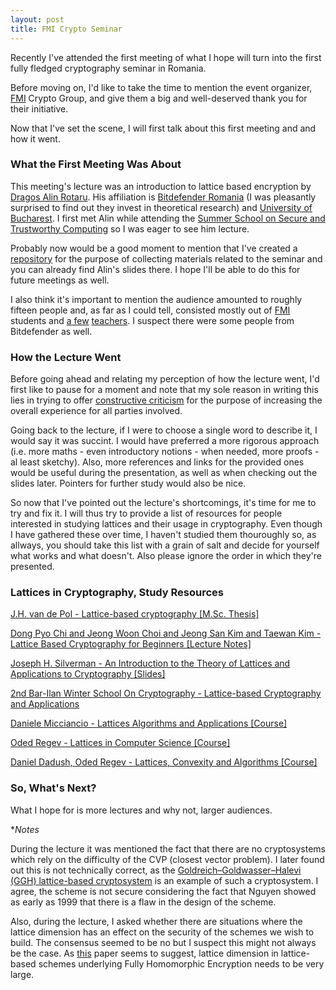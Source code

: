```yaml
---
layout: post
title: FMI Crypto Seminar
---
```


Recently I've attended the first meeting of what I hope will turn into the first fully fledged cryptography seminar in Romania.

Before moving on, I'd like to take the time to mention the event organizer, [FMI](http://fmi.unibuc.ro/) Crypto Group, and give them a big and well-deserved thank you for their initiative.

<!-- more -->

Now that I've set the scene, I will first talk about this first meeting and and how it went.

### What the First Meeting Was About

This meeting's lecture was an introduction to lattice based encryption by [Dragos Alin Rotaru](https://twitter.com/dragosrotaru). His affiliation is [Bitdefender Romania](http://www.bitdefender.ro/) (I was pleasantly surprised to find out they invest in theoretical research) and [University of Bucharest](http://www.unibuc.ro/). I first met Alin while attending the [Summer School on Secure and Trustworthy Computing](http://summerschool.trust.cased.de/) so I was eager to see him lecture.

Probably now would be a good moment to mention that I've created a [repository](https://github.com/iambrosie/FMICryptoSeminar) for the purpose of collecting materials related to the seminar and you can already find Alin's slides there. I hope I'll be able to do this for future meetings as well.

I also think it's important to mention the audience amounted to roughly fifteen people and, as far as I could tell, consisted mostly out of [FMI](http://fmi.unibuc.ro/) students and [a few](http://ruxandraolimid.weebly.com/) [teachers](https://sites.google.com/site/adelageorgescucrypto/). I suspect there were some people from Bitdefender as well.

### How the Lecture Went

Before going ahead and relating my perception of how the lecture went, I'd first like to pause for a moment and note that my sole reason in writing this lies in trying to offer [constructive criticism](https://en.wikipedia.org/wiki/Constructive_criticism) for the purpose of increasing the overall experience for all parties involved.
 
Going back to the lecture, if I were to choose a single word to describe it, I would say it was succint. I would have preferred a more rigorous approach (i.e. more maths - even introductory notions - when needed, more proofs - al least sketchy). Also, more references and links for the provided ones would be useful during the presentation, as well as when checking out the slides later. Pointers for further study would also be nice.

So now that I've pointed out the lecture's shortcomings, it's time for me to try and fix it. I will thus try to provide a list of resources for people interested in studying lattices and their usage in cryptography. Even though I have gathered these over time, I haven't studied them thouroughly so, as allways, you should take this list with a grain of salt and decide for yourself what works and what doesn't. Also please ignore the order in which they're presented.  

### Lattices in Cryptography, Study Resources

[J.H. van de Pol - Lattice-based cryptography \[M.Sc. Thesis\]](http://www.cs.bris.ac.uk/pgrad/csjhvdp/files/ThesisJvdPol.pdf)

[Dong Pyo Chi and Jeong Woon Choi and Jeong San Kim and Taewan Kim - Lattice Based Cryptography for Beginners \[Lecture Notes\]](https://eprint.iacr.org/2015/938)

[Joseph H. Silverman - An Introduction to the Theory of Lattices and Applications to Cryptography \[Slides\]](http://www.math.brown.edu/~jhs/Presentations/WyomingLattices.pdf)

[2nd Bar-Ilan Winter School On Cryptography - Lattice-based Cryptography and Applications](http://crypto.biu.ac.il/2nd-biu-winter-school)

[Daniele Micciancio - Lattices Algorithms and Applications \[Course\]](http://cseweb.ucsd.edu/classes/sp14/cse206A-a/index.html)

[Oded Regev - Lattices in Computer Science \[Course\]](https://www.cims.nyu.edu/~regev/teaching/lattices_fall_2009/)

[Daniel Dadush, Oded Regev - Lattices, Convexity and Algorithms \[Course\]](http://cs.nyu.edu/courses/spring13/CSCI-GA.3033-013/index.html)

 
### So, What's Next?

What I hope for is more lectures and why not, larger audiences.    

*_Notes_  

During the lecture it was mentioned the fact that there are no cryptosystems which rely on the difficulty of the CVP (closest vector problem). I later found out this is not technically correct, as the [Goldreich–Goldwasser–Halevi (GGH) lattice-based cryptosystem](https://en.wikipedia.org/wiki/GGH_encryption_scheme) is an example of such a cryptosystem. I agree, the scheme is not secure considering the fact that Nguyen showed as early as 1999 that there is a flaw in the design of the scheme.

Also, during the lecture, I asked whether there are situations where the lattice dimension has an effect on the security of the schemes we wish to build. The consensus seemed to be no but I suspect this might not always be the case. As [this](https://eprint.iacr.org/2013/630.pdf) paper seems to suggest, lattice dimension in lattice-based schemes underlying Fully Homomorphic Encryption needs to be very large.
